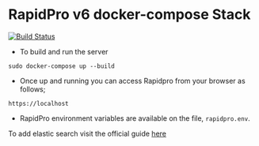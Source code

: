 RapidPro v6 docker-compose Stack
========================

[![Build Status](https://travis-ci.org/ngendah/rapidpro.svg?branch=master)](https://travis-ci.org/ngendah/rapidpro)


* To build and run the server

```
sudo docker-compose up --build
```

* Once up and running you can access Rapidpro from your browser as follows;

```
https://localhost
```

* RapidPro environment variables are available on the file, `rapidpro.env`.

To add elastic search visit the official guide [here](https://www.elastic.co/guide/en/elasticsearch/reference/current/docker.html) 
